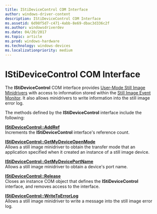 ```yaml
---
title: IStiDeviceControl COM Interface
author: windows-driver-content
description: IStiDeviceControl COM Interface
ms.assetid: 6d98f5d7-c471-4abb-8e69-dbac3d336c2f
ms.author: windowsdriverdev
ms.date: 04/20/2017
ms.topic: article
ms.prod: windows-hardware
ms.technology: windows-devices
ms.localizationpriority: medium
---
```


# IStiDeviceControl COM Interface





The **IStiDeviceControl** COM interface provides [User-Mode Still Image Minidrivers](overview-of-sti-components.md#ddk-user-mode-still-image-minidrivers-si) with access to information stored within the [Still Image Event Monitor](overview-of-sti-components.md#ddk-still-image-event-monitor-si). It also allows minidrivers to write information into the still image error log.

The methods defined by the **IStiDeviceControl** interface include the following:

<a href="" id="istidevicecontrol--addref"></a>[**IStiDeviceControl::AddRef**](https://msdn.microsoft.com/library/windows/hardware/ff542933)  
Increments the **IStiDeviceControl** interface's reference count.

<a href="" id="istidevicecontrol--getmydeviceopenmode"></a>[**IStiDeviceControl::GetMyDeviceOpenMode**](https://msdn.microsoft.com/library/windows/hardware/ff542942)  
Allows a still image minidriver to obtain the transfer mode that an application specified when it created an instance of a still image device.

<a href="" id="istidevicecontrol--getmydeviceportname"></a>[**IStiDeviceControl::GetMyDevicePortName**](https://msdn.microsoft.com/library/windows/hardware/ff542944)  
Allows a still image minidriver to obtain a device's port name.

<a href="" id="istidevicecontrol--release"></a>[**IStiDeviceControl::Release**](https://msdn.microsoft.com/library/windows/hardware/ff543725)  
Closes an instance COM object that defines the **IStiDeviceControl** interface, and removes access to the interface.

<a href="" id="istidevicecontrol--writetoerrorlog"></a>[**IStiDeviceControl::WriteToErrorLog**](https://msdn.microsoft.com/library/windows/hardware/ff543727)  
Allows a still image minidriver to write a message into the still image error log.

 

 




